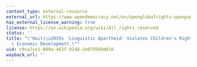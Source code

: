 ```yaml
---
content_type: external-resource
external_url: https://www.opendemocracy.net/en/openglobalrights-openpage/haiti-s-linguistic-apartheid-violates-children-s-rights-and-hampers-/
has_external_license_warning: true
license: https://en.wikipedia.org/wiki/All_rights_reserved
status: ''
title: "\"Haiti\u2019s 'Linguistic Apartheid' Violates Children's Rights and Hampers\
  \ Economic Development.\""
uid: c9ca7ce1-009a-462f-9248-2e079560d816
wayback_url: ''
---
```

